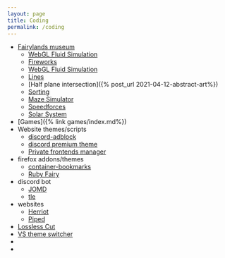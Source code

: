 ```yaml
---
layout: page
title: Coding
permalink: /coding
---
```


- [Fairylands museum](https://fairylands.stellar.agew.tech)
  - [WebGL Fluid Simulation](https://github.com/ac615223s5/WebGL-Fluid-Simulation)
  - [Fireworks](https://codeberg.org/nieve/fireworks)
  - [WebGL Fluid Simulation](https://codeberg.org/nieve/WebGL-Fluid-Simulation)
  - [Lines](https://fairylands.stellar.agew.tech/widgets/2021-04-13-line-art.html) 
  - [Half plane intersection]({% post_url 2021-04-12-abstract-art%})
  - [Sorting](https://sorting.stellar.agew.tech/)
  - [Maze Simulator](https://maze.stellar.agew.tech)
  - [Speedforces](https://speedforces.stellar.agew.tech)
  - [Solar System](https://SolarSystem.stellar.agew.tech)
- [Games]({% link games/index.md%})
- Website themes/scripts
  - [discord-adblock](https://github.com/ac615223s5/discord-adblock)
  - [discord premium theme](https://codeberg.org/nieve/discord-premium-theme)
  - [Private frontends manager](https://github.com/ac615223s5/redirect)
- firefox addons/themes
  - [container-bookmarks](https://github.com/ac615223s5/container-bookmarks)
  - [Ruby Fairy](https://github.com/ac615223s5/firefox-red-fairy)
- discord bot
  - [JOMD](https://github.com/ac615223s5/JOMD)
  - [tle](https://github.com/ac615223s5/tle)
- websites
  - [Herriot](https://herriot.stellar.agew.tech/)
  - [Piped](https://github.com/ac615223s5/Piped)
- [Lossless Cut](https://github.com/ac615223s5/lossless-cut)
- [VS theme switcher](https://github.com/ac615223s5/vs-theme-switcher)
- []()
- []()


  
